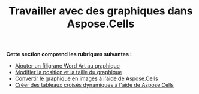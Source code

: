 ﻿---
title: Travailler avec des graphiques dans Aspose.Cells
type: docs
weight: 30
url: /fr/java/working-with-charts-in-aspose-cells/
---
**Cette section comprend les rubriques suivantes :**
- [Ajouter un filigrane Word Art au graphique](/cells/fr/java/add-word-art-watermark-to-chart/)
- [Modifier la position et la taille du graphique](/cells/fr/java/change-chart-position-and-size/)
- [Convertir le graphique en images à l'aide de Aspose.Cells](/cells/fr/java/convert-chart-to-images-using-aspose-cells/)
- [Créer des tableaux croisés dynamiques à l'aide de Aspose.Cells](/cells/fr/java/create-pivot-charts-using-aspose-cells/)
